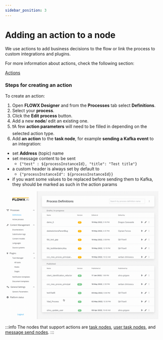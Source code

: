 ```yaml
---
sidebar_position: 3
---
```


# Adding an action to a node

We use actions to add business decisions to the flow or link the process to custom integrations and plugins.

For more information about actions, check the following section:

[Actions](../../building-blocks/actions)

### Steps for creating an action

To create an action:

1. Open **FLOWX Designer** and from the **Processes** tab select **Definitions**.
2. Select your **process**.
3. Click the **Edit** **process** button.
4. Add a new **node**/ edit an existing one.
5. :exclamation:A few **action parameters** will need to be filled in depending on the selected action type.
6. Add **an action** to the **task node**, for example **sending a Kafka event** to an integration:

* set **Address** (topic) name
* set message content to be sent
  * `{"test" : ${processInstanceId}, "title": "Test title"}`
* a custom header is always set by default to
  * `{"processInstanceId": ${processInstanceId}}`
* if you want some values to be replaced before sending them to Kafka, they should be marked as such in the action params

![](../img/process_flowx_adding_an_action.gif)

:::info
The nodes that support actions are [task nodes](../../building-blocks/node/task-node.md), [user task nodes](../../building-blocks/node/user-task-node.md), and [message send nodes](../../building-blocks/node/message-send-received-task-node.md).
:::

